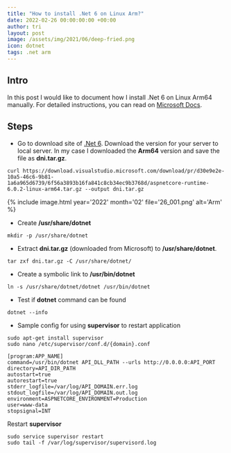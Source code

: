 ```yaml
---
title: "How to install .Net 6 on Linux Arm?"
date: 2022-02-26 00:00:00:00 +00:00
author: tri
layout: post
image: /assets/img/2021/06/deep-fried.png
icon: dotnet
tags: .net arm
---
```


## Intro
In this post I would like to document how I install .Net 6 on Linux Arm64 manually. For detailed instructions, you can read on [Microsoft Docs](https://docs.microsoft.com/en-us/dotnet/core/install/).

## Steps

- Go to download site of [.Net 6](https://dotnet.microsoft.com/en-us/download/dotnet/6.0). Download the version for your server to local server. In my case I downloaded the **Arm64** version and save the file as **dni.tar.gz**.

```terminal
curl https://download.visualstudio.microsoft.com/download/pr/d30e9e2e-10a5-46c6-9b81-1a6a965d6739/6f56a3893b16fa841c8cb34ec9b3768d/aspnetcore-runtime-6.0.2-linux-arm64.tar.gz --output dni.tar.gz
```

{%
    include image.html
    year='2022'
    month='02'
    file='26_001.png'
    alt='Arm'
%}

- Create **/usr/share/dotnet**

```terminal
mkdir -p /usr/share/dotnet
```

- Extract **dni.tar.gz** (downloaded from Microsoft) to **/usr/share/dotnet**.

```terminal
tar zxf dni.tar.gz -C /usr/share/dotnet/
```

- Create a symbolic link to **/usr/bin/dotnet**

```terminal
ln -s /usr/share/dotnet/dotnet /usr/bin/dotnet
```

- Test if **dotnet** command can be found

```terminal
dotnet --info
```

- Sample config for using **supervisor** to restart application

```terminal
sudo apt-get install supervisor
sudo nano /etc/supervisor/conf.d/{domain}.conf
```

```terminal
[program:APP_NAME]
command=/usr/bin/dotnet API_DLL_PATH --urls http://0.0.0.0:API_PORT
directory=API_DIR_PATH
autostart=true
autorestart=true
stderr_logfile=/var/log/API_DOMAIN.err.log
stdout_logfile=/var/log/API_DOMAIN.out.log
environment=ASPNETCORE_ENVIRONMENT=Production
user=www-data
stopsignal=INT
```

Restart **supervisor**

```terminal
sudo service supervisor restart
sudo tail -f /var/log/supervisor/supervisord.log
```